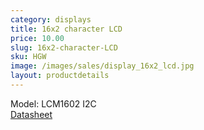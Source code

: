 ```yaml
---
category: displays
title: 16x2 character LCD
price: 10.00
slug: 16x2-character-LCD
sku: HGW
image: /images/sales/display_16x2_lcd.jpg
layout: productdetails
---
```

Model: LCM1602 I2C <br>
<a href="http://www.adrirobot.it/datasheet/LCD/PDF/LCM1602A.pdf">Datasheet</a>
